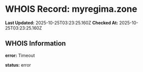 # WHOIS Record: myregima.zone

**Last Updated:** 2025-10-25T03:23:25.160Z
**Checked At:** 2025-10-25T03:23:25.160Z

## WHOIS Information

**error:** Timeout

**status:** error

